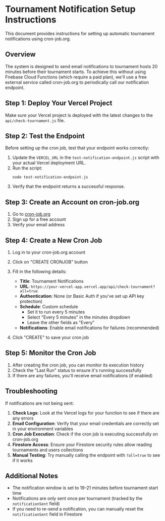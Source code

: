 # Tournament Notification Setup Instructions

This document provides instructions for setting up automatic tournament notifications using cron-job.org.

## Overview

The system is designed to send email notifications to tournament hosts 20 minutes before their tournament starts. To achieve this without using Firebase Cloud Functions (which require a paid plan), we'll use a free external service called cron-job.org to periodically call our notification endpoint.

## Step 1: Deploy Your Vercel Project

Make sure your Vercel project is deployed with the latest changes to the `api/check-tournament.js` file.

## Step 2: Test the Endpoint

Before setting up the cron job, test that your endpoint works correctly:

1. Update the `VERCEL_URL` in the `test-notification-endpoint.js` script with your actual Vercel deployment URL.
2. Run the script:
   ```
   node test-notification-endpoint.js
   ```
3. Verify that the endpoint returns a successful response.

## Step 3: Create an Account on cron-job.org

1. Go to [cron-job.org](https://cron-job.org/)
2. Sign up for a free account
3. Verify your email address

## Step 4: Create a New Cron Job

1. Log in to your cron-job.org account
2. Click on "CREATE CRONJOB" button
3. Fill in the following details:
   - **Title**: Tournament Notifications
   - **URL**: `https://your-vercel-app.vercel.app/api/check-tournament?all=true`
   - **Authentication**: None (or Basic Auth if you've set up API key protection)
   - **Schedule**: Custom schedule
     - Set it to run every 5 minutes
     - Select "Every 5 minutes" in the minutes dropdown
     - Leave the other fields as "Every"
   - **Notifications**: Enable email notifications for failures (recommended)

4. Click "CREATE" to save your cron job

## Step 5: Monitor the Cron Job

1. After creating the cron job, you can monitor its execution history
2. Check the "Last Run" status to ensure it's running successfully
3. If there are any failures, you'll receive email notifications (if enabled)

## Troubleshooting

If notifications are not being sent:

1. **Check Logs**: Look at the Vercel logs for your function to see if there are any errors
2. **Email Configuration**: Verify that your email credentials are correctly set in your environment variables
3. **Cron Job Execution**: Check if the cron job is executing successfully on cron-job.org
4. **Firestore Access**: Ensure your Firestore security rules allow reading tournaments and users collections
5. **Manual Testing**: Try manually calling the endpoint with `?all=true` to see if it works

## Additional Notes

- The notification window is set to 19-21 minutes before tournament start time
- Notifications are only sent once per tournament (tracked by the `notificationSent` field)
- If you need to re-send a notification, you can manually reset the `notificationSent` field in Firestore 